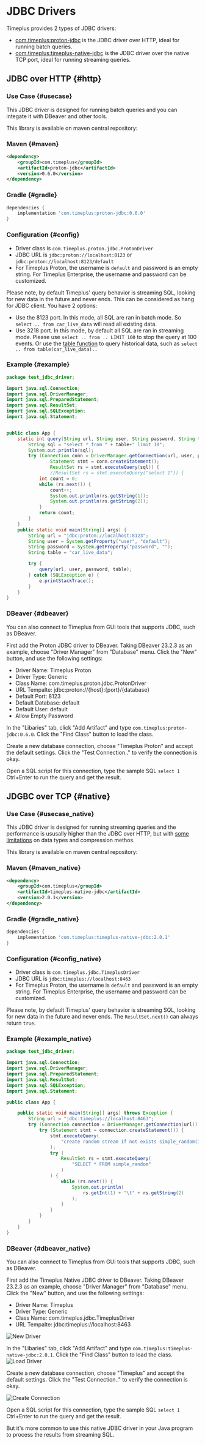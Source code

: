 # JDBC Drivers
Timeplus provides 2 types of JDBC drivers:
* [com.timeplus:proton-jdbc](https://github.com/timeplus-io/proton-java-driver) is the JDBC driver over HTTP, ideal for running batch queries.
* [com.timeplus:timeplus-native-jdbc](https://github.com/timeplus-io/timeplus-native-jdbc) is the JDBC driver over the native TCP port, ideal for running streaming queries.

## JDBC over HTTP {#http}

### Use Case {#usecase}
This JDBC driver is designed for running batch queries and you can integate it with DBeaver and other tools.

This library is available on maven central repository:

### Maven {#maven}
```xml
<dependency>
    <groupId>com.timeplus</groupId>
    <artifactId>proton-jdbc</artifactId>
    <version>0.6.0</version>
</dependency>
```

### Gradle {#gradle}
```groovy
dependencies {
    implementation 'com.timeplus:proton-jdbc:0.6.0'
}
```

### Configuration {#config}
* Driver class is `com.timeplus.proton.jdbc.ProtonDriver`
* JDBC URL is `jdbc:proton://localhost:8123` or `jdbc:proton://localhost:8123/default`
* For Timeplus Proton, the username is `default` and password is an empty string. For Timeplus Enterprise, the username and password can be customized.

Please note, by default Timeplus' query behavior is streaming SQL, looking for new data in the future and never ends. This can be considered as hang for JDBC client. You have 2 options:
* Use the 8123 port. In this mode, all SQL are ran in batch mode. So `select .. from car_live_data` will read all existing data.
* Use 3218 port. In this mode, by default all SQL are ran in streaming mode. Please use `select .. from .. LIMIT 100` to stop the query at 100 events. Or use the [table function](functions_for_streaming#table) to query historical data, such as `select .. from table(car_live_data)..`

### Example {#example}

```java
package test_jdbc_driver;

import java.sql.Connection;
import java.sql.DriverManager;
import java.sql.PreparedStatement;
import java.sql.ResultSet;
import java.sql.SQLException;
import java.sql.Statement;


public class App {
    static int query(String url, String user, String password, String table) throws SQLException {
        String sql = "select * from " + table+" limit 10";
        System.out.println(sql);
        try (Connection conn = DriverManager.getConnection(url, user, password);
                Statement stmt = conn.createStatement();
                ResultSet rs = stmt.executeQuery(sql)) {
                //ResultSet rs = stmt.executeQuery("select 1")) {
            int count = 0;
            while (rs.next()) {
                count++;
                System.out.println(rs.getString(1));
                System.out.println(rs.getString(2));
            }
            return count;
        }
    }
    public static void main(String[] args) {
        String url = "jdbc:proton://localhost:8123";
        String user = System.getProperty("user", "default");
        String password = System.getProperty("password", "");
        String table = "car_live_data";

        try {
            query(url, user, password, table);
        } catch (SQLException e) {
            e.printStackTrace();
        }
    }
}
```

### DBeaver {#dbeaver}

You can also connect to Timeplus from GUI tools that supports JDBC, such as DBeaver.

First add the Proton JDBC driver to DBeaver. Taking DBeaver 23.2.3 as an example, choose "Driver Manager" from "Database" menu. Click the "New" button, and use the following settings:
* Driver Name: Timeplus Proton
* Driver Type: Generic
* Class Name: com.timeplus.proton.jdbc.ProtonDriver
* URL Tempalte: jdbc:proton://\{host}:\{port}/\{database}
* Default Port: 8123
* Default Database: default
* Default User: default
* Allow Empty Password

In the "Libaries" tab, click "Add Artifact" and type `com.timeplus:proton-jdbc:0.6.0`. Click the "Find Class" button to load the class.

Create a new database connection, choose "Timeplus Proton" and accept the default settings. Click the "Test Connection.." to verify the connection is okay.

Open a SQL script for this connection, type the sample SQL `select 1` Ctrl+Enter to run the query and get the result.

## JDGBC over TCP {#native}

### Use Case {#usecase_native}
This JDBC driver is designed for running streaming queries and the performance is ususally higher than the JDBC over HTTP, but with [some limitations](https://github.com/timeplus-io/timeplus-native-jdbc?tab=readme-ov-file#limitations) on data types and compression methos.

This library is available on maven central repository:

### Maven {#maven_native}
```xml
<dependency>
    <groupId>com.timeplus</groupId>
    <artifactId>timeplus-native-jdbc</artifactId>
    <version>2.0.1</version>
</dependency>
```

### Gradle {#gradle_native}
```groovy
dependencies {
    implementation 'com.timeplus:timeplus-native-jdbc:2.0.1'
}
```

### Configuration {#config_native}
* Driver class is `com.timeplus.jdbc.TimeplusDriver`
* JDBC URL is `jdbc:timeplus://localhost:8463`
* For Timeplus Proton, the username is `default` and password is an empty string. For Timeplus Enterprise, the username and password can be customized.

Please note, by default Timeplus' query behavior is streaming SQL, looking for new data in the future and never ends. The `ResultSet.next()` can always return `true`.

### Example {#example_native}

```java
package test_jdbc_driver;

import java.sql.Connection;
import java.sql.DriverManager;
import java.sql.PreparedStatement;
import java.sql.ResultSet;
import java.sql.SQLException;
import java.sql.Statement;

public class App {

    public static void main(String[] args) throws Exception {
        String url = "jdbc:timeplus://localhost:8463";
        try (Connection connection = DriverManager.getConnection(url)) {
            try (Statement stmt = connection.createStatement()) {
                stmt.executeQuery(
                    "create random stream if not exists simple_random(i int, s string) settings eps=3"
                );
                try (
                    ResultSet rs = stmt.executeQuery(
                        "SELECT * FROM simple_random"
                    )
                ) {
                    while (rs.next()) {
                        System.out.println(
                            rs.getInt(1) + "\t" + rs.getString(2)
                        );
                    }
                }
            }
        }
    }
}
```

### DBeaver {#dbeaver_native}

You can also connect to Timeplus from GUI tools that supports JDBC, such as DBeaver.

First add the Timeplus Native JDBC driver to DBeaver. Taking DBeaver 23.2.3 as an example, choose "Driver Manager" from "Database" menu. Click the "New" button, and use the following settings:
* Driver Name: Timeplus
* Driver Type: Generic
* Class Name: com.timeplus.jdbc.TimeplusDriver
* URL Tempalte: jdbc:timeplus://localhost:8463

![New Driver](/img/jdbc_native_new_driver.png)

In the "Libaries" tab, click "Add Artifact" and type `com.timeplus:timeplus-native-jdbc:2.0.1`. Click the "Find Class" button to load the class.
![Load Driver](/img/jdbc_native_load_driver.png)

Create a new database connection, choose "Timeplus" and accept the default settings. Click the "Test Connection.." to verify the connection is okay.

![Create Connection](/img/jdbc_native_new_conn.png)

Open a SQL script for this connection, type the sample SQL `select 1` Ctrl+Enter to run the query and get the result.

But it's more common to use this native JDBC driver in your Java program to process the results from streaming SQL.
